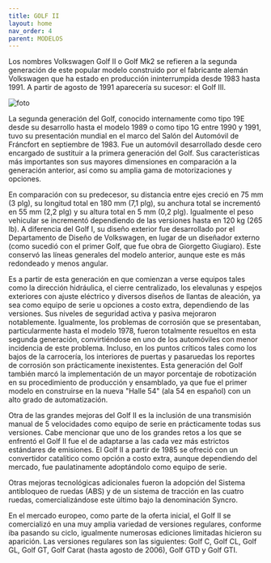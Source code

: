 ```yaml
---
title: GOLF II
layout: home 
nav_order: 4
parent: MODELOS
---
```




Los nombres Volkswagen Golf II o Golf Mk2 se refieren a la segunda generación de este popular modelo construido por el fabricante alemán Volkswagen que ha estado en producción ininterrumpida desde 1983 hasta 1991. A partir de agosto de 1991 aparecería su sucesor: el Golf III.

![foto](https://upload.wikimedia.org/wikipedia/commons/thumb/e/e8/VW_Golf_II_front_20080206.jpg/320px-VW_Golf_II_front_20080206.jpg)

La segunda generación del Golf, conocido internamente como tipo 19E desde su desarrollo hasta el modelo 1989 o como tipo 1G entre 1990 y 1991, tuvo su presentación mundial en el marco del Salón del Automóvil de Fráncfort en septiembre de 1983. Fue un automóvil desarrollado desde cero encargado de sustituir a la primera generación del Golf. Sus características más importantes son sus mayores dimensiones en comparación a la generación anterior, así como su amplia gama de motorizaciones y opciones.

En comparación con su predecesor, su distancia entre ejes creció en 75 mm (3 plg), su longitud total en 180 mm (7,1 plg), su anchura total se incrementó en 55 mm (2,2 plg) y su altura total en 5 mm (0,2 plg). Igualmente el peso vehicular se incrementó dependiendo de las versiones hasta en 120 kg (265 lb). A diferencia del Golf I, su diseño exterior fue desarrollado por el Departamento de Diseño de Volkswagen, en lugar de un diseñador externo (como sucedió con el primer Golf, que fue obra de Giorgetto Giugiaro). Este conservó las líneas generales del modelo anterior, aunque este es más redondeado y menos angular.

Es a partir de esta generación en que comienzan a verse equipos tales como la dirección hidráulica, el cierre centralizado, los elevalunas y espejos exteriores con ajuste eléctrico y diversos diseños de llantas de aleación, ya sea como equipo de serie u opciones a costo extra, dependiendo de las versiones. Sus niveles de seguridad activa y pasiva mejoraron notablemente. Igualmente, los problemas de corrosión que se presentaban, particularmente hasta el modelo 1978, fueron totalmente resueltos en esta segunda generación, convirtiéndose en uno de los automóviles con menor incidencia de este problema. Incluso, en los puntos críticos tales como los bajos de la carrocería, los interiores de puertas y pasaruedas los reportes de corrosión son prácticamente inexistentes. Esta generación del Golf también marcó la implementación de un mayor porcentaje de robotización en su procedimiento de producción y ensamblado, ya que fue el primer modelo en construirse en la nueva "Halle 54" (ala 54 en español) con un alto grado de automatización.

Otra de las grandes mejoras del Golf II es la inclusión de una transmisión manual de 5 velocidades como equipo de serie en prácticamente todas sus versiones. Cabe mencionar que uno de los grandes retos a los que se enfrentó el Golf II fue el de adaptarse a las cada vez más estrictos estándares de emisiones. El Golf II a partir de 1985 se ofreció con un convertidor catalítico como opción a costo extra, aunque dependiendo del mercado, fue paulatinamente adoptándolo como equipo de serie.

Otras mejoras tecnológicas adicionales fueron la adopción del Sistema antibloqueo de ruedas (ABS) y de un sistema de tracción en las cuatro ruedas, comercializándose este último bajo la denominación Syncro.

En el mercado europeo, como parte de la oferta inicial, el Golf II se comercializó en una muy amplia variedad de versiones regulares, conforme iba pasando su ciclo, igualmente numerosas ediciones limitadas hicieron su aparición. Las versiones regulares son las siguientes: Golf C, Golf CL, Golf GL, Golf GT, Golf Carat (hasta agosto de 2006), Golf GTD y Golf GTI.
